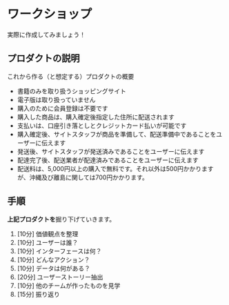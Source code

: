 # ワークショップ

実際に作成してみましょう！

## プロダクトの説明

これから作る（と想定する）プロダクトの概要

* 書籍のみを取り扱うショッピングサイト
* 電子版は取り扱っていません
* 購入のために会員登録は不要です
* 購入した商品は、購入確定後指定した住所に配送されます
* 支払いは、口座引き落としとクレジットカード払いが可能です
* 購入確定後、サイトスタッフが商品を準備して、配送準備中であることをユーザーに伝えます
* 発送後、サイトスタッフが発送済みであることをユーザーに伝えます
* 配達完了後、配送業者が配達済みであることをユーザーに伝えます
* 配送料は、5,000円以上の購入で無料です。それ以外は500円かかりますが、沖縄及び離島に関しては700円かかります。

## 手順

**上記プロダクトを**掘り下げていきます。

1. [10分] 価値観点を整理
1. [10分] ユーザーは誰？
1. [10分] インターフェースは何？
1. [10分] どんなアクション？
1. [10分] データは何がある？
1. [20分] ユーザーストーリー抽出
1. [10分] 他のチームが作ったものを見学
1. [15分] 振り返り
